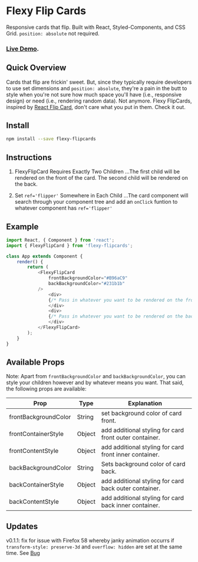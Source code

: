 # Flexy Flip Cards

Responsive cards that flip. Built with React, Styled-Components, and CSS Grid. `position: absolute` not required. 

### **[Live Demo](https://build-obaeexmbso.now.sh/).**

## Quick Overview

Cards that flip are frickin' sweet. But, since they typically require developers to use set dimensions and `position: absolute`, they're a pain in the butt to style when you're not sure how much space you'll have (i.e., responsive design) or need (i.e., rendering random data). Not anymore. Flexy FlipCards, inspired by [React Flip Card](https://github.com/mzabriskie/react-flipcard), don't care what you put in them. Check it out.


## Install


```sh
npm install --save flexy-flipcards
```

## Instructions


1. FlexyFlipCard Requires Exactly Two Children
...The first child will be rendered on the front of the card. The second child will be rendered on the back. 

2. Set `ref='flipper'` Somewhere in Each Child
...The card component will search through your component tree and add an `onClick` funtion to whatever component has `ref='flipper'`

## Example


```javascript
import React, { Component } from 'react';
import { FlexyFlipCard } from 'flexy-flipcards';

class App extends Component {
    render() {
        return (
            <FlexyFlipCard
                frontBackgroundColor="#B96aC9"
                backBackgroundColor="#231b1b"
            />
                <div>
                {/* Pass in whatever you want to be rendered on the front side of the card. Just make sure that somewhere in the component subtree, one child has a ref='flipper' attribute. An 'onClick' function will be added to it. */}
                </div>
                <div>
                {/* Pass in whatever you want to be rendered on the back side of the card. Just make sure that somewhere in the component subtree, one child has a ref='flipper' attribute. An 'onClick' function will be added to it. */}
                </div>
            </FlexyFlipCard>
        );
    }
}
```

## Available Props

Note: Apart from `frontBackgroundColor` and `backBackgroundColor`, you can style your children however and by whatever means you want. That said, the following props are available: 

Prop | Type | Explanation
--- | --- | ---
frontBackgroundColor | String | set background color of card front. 
frontContainerStyle | Object | add additional styling for card front outer container. 
frontContentStyle | Object | add additional styling for card front inner container. 
backBackgroundColor | String | Sets background color of card back. 
backContainerStyle | Object | add additional styling for card back outer container. 
backContentStyle | Object | add additional styling for card back inner container. 

## Updates

v0.1.1: fix for issue with Firefox 58 whereby janky animation occurrs if `transform-style: preserve-3d` and `overflow: hidden` are set at the same time. See [Bug](https://bugzilla.mozilla.org/show_bug.cgi?id=1431893)